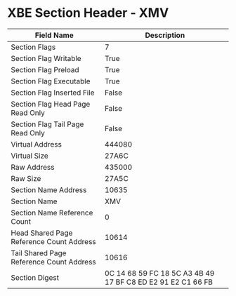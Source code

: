 # XBE Section Header - XMV

| Field Name | Description |
|---|---|
| Section Flags | 7 |
| Section Flag Writable | True |
| Section Flag Preload | True |
| Section Flag Executable | True |
| Section Flag Inserted File | False |
| Section Flag Head Page Read Only | False |
| Section Flag Tail Page Read Only | False |
| Virtual Address | 444080 |
| Virtual Size | 27A6C |
| Raw Address | 435000 |
| Raw Size | 27A5C |
| Section Name Address | 10635 |
| Section Name | XMV |
| Section Name Reference Count | 0 |
| Head Shared Page Reference Count Address | 10614 |
| Tail Shared Page Reference Count Address | 10616 |
| Section Digest | 0C 14 68 59 FC 18 5C A3 4B 49 17 BF C8 ED E2 91 E2 C1 66 FB |
